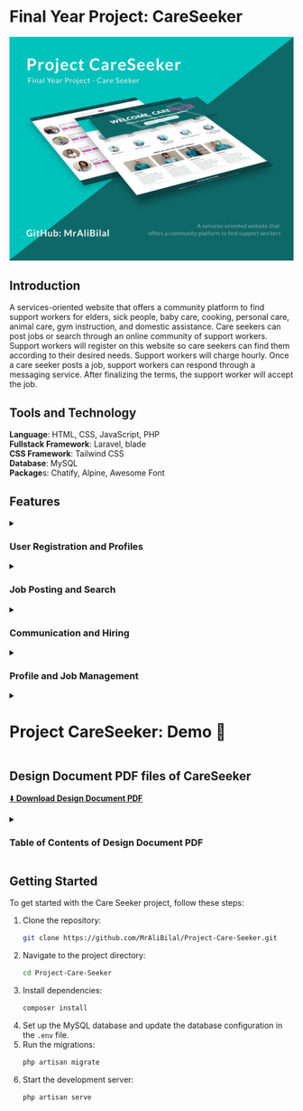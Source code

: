 # Final Year Project: CareSeeker
![Project CareSeeker: Mockup](https://raw.githubusercontent.com/MrAliBilal/Project-Care-Seeker/main/Project%20Screenshot/Project-CareSeeker-Mockup.png "Project CareSeeker: Mockup")
## Introduction
A services-oriented website that offers a community platform to find support workers for elders, sick people, baby care, cooking, personal care, animal care, gym instruction, and domestic assistance. Care seekers can post jobs or search through an online community of support workers. Support workers will register on this website so care seekers can find them according to their desired needs. Support workers will charge hourly. Once a care seeker posts a job, support workers can respond through a messaging service. After finalizing the terms, the support worker will accept the job.

## Tools and Technology
**Language**: HTML, CSS, JavaScript, PHP<br>
**Fullstack Framework**: Laravel, blade<br>
**CSS Framework**: Tailwind CSS<br>
**Database**: MySQL<br>
**Package**s: Chatify, Alpine, Awesome Font<br>

## Features

<details>
   <summary title=" 📜 𝘾𝙡𝙞𝙘𝙠 𝙩𝙤 𝙚𝙭𝙥𝙖𝙣𝙙 𝙤𝙧 𝙘𝙤𝙡𝙡𝙖𝙥𝙨𝙚 " > <h3> User Registration and Profiles </h3> </summary>

   1. **Support Worker Registration:**
      - Detailed bio data submission
      - Profile picture upload
      - Hourly rate input
      - Experience details
      - Submission of two references

   2. **Care Seeker Registration:**
      - Basic iformation submission
      - Profile management
</details>
<details>
   <summary title=" 📜 𝘾𝙡𝙞𝙘𝙠 𝙩𝙤 𝙚𝙭𝙥𝙖𝙣𝙙 𝙤𝙧 𝙘𝙤𝙡𝙡𝙖𝙥𝙨𝙚 " > <h3> Job Posting and Search </h3> </summary>

   3. **Job Posting by Care Seekers**:
      - Service requirement description
      - Detailed service information
      - Service address
      - Estimated hourly budget
      - Service time

   4. **Job Search for Support Workers**:
      - Search by service category
      - Filter jobs by location, hourly rate, and other criteria
</details>
<details>
   <summary title=" 📜 𝘾𝙡𝙞𝙘𝙠 𝙩𝙤 𝙚𝙭𝙥𝙖𝙣𝙙 𝙤𝙧 𝙘𝙤𝙡𝙡𝙖𝙥𝙨𝙚 " > <h3> Communication and Hiring </h3> </summary>

   5. **Messaging System**:
      - Direct messaging between care seekers and support workers
      - Notification system for new messages and job updates

   6. **Job Application and Acceptance**:
      - Support workers can apply for jobs
      - Care seekers can review applications and finalize terms
      - Job acceptance by support workers
</details>
<details>
   <summary title=" 📜 𝘾𝙡𝙞𝙘𝙠 𝙩𝙤 𝙚𝙭𝙥𝙖𝙣𝙙 𝙤𝙧 𝙘𝙤𝙡𝙡𝙖𝙥𝙨𝙚 " > <h3> Profile and Job Management </h3> </summary>

   7. **Profile Management**:
      - Support workers can update their profiles, including experience, hourly rate, and references
      - Care seekers can update their profiles and manage their posted jobs

   8. **Job Management**:
      - Care seekers can view, edit, or delete their job postings
      - Support workers can view the status of their applications and accepted jobs
</details>

<details>
   <summary > <h1 title=" 📜 𝘾𝙡𝙞𝙘𝙠 𝙩𝙤 𝙚𝙭𝙥𝙖𝙣𝙙 𝙤𝙧 𝙘𝙤𝙡𝙡𝙖𝙥𝙨𝙚 " > Project CareSeeker: Demo 🎥 </h1> </summary>

   ![ Project CareSeeker Demo](https://raw.githubusercontent.com/MrAliBilal/Project-Care-Seeker/main/Project%20Screenshot/CareSeeker%20Demo%20normal%20speed%20compress.gif " Project CareSeeker Demo ")
</details>

## Design Document PDF files of CareSeeker

[ ⬇️ **Download Design Document PDF** ](https://raw.githubusercontent.com/MrAliBilal/Project-Care-Seeker/main/Desgin%20Documents/Final%20Deliverable%20-%20Care%20Seeker/Final%20Year%20Project%20-%20Care%20Seeker%20-.pdf
 " 𝐃𝐨𝐰𝐧𝐥𝐨𝐚𝐝 ⬇️ : CareSeeker Design Document 📄 ")

<details>
<summary > <h3 title=" 📜 𝘾𝙡𝙞𝙘𝙠 𝙩𝙤 𝙚𝙭𝙥𝙖𝙣𝙙 𝙤𝙧 𝙘𝙤𝙡𝙡𝙖𝙥𝙨𝙚 " > Table of Contents of Design Document PDF </h3> </summary>

- Gathering & Analyzing Info
  - Introduction
  - Purpose
  - Project Scope
  - Definitions, Acronyms, and Abbreviations
  - Project Requirements
    - Functional Requirements
    - Non-Functional Requirements
  - Use Cases and Usage Scenarios
    - Use Case Diagrams
    - Usage Scenarios
  - Development Methodology
    - Chosen Methodology
    - Reasons for Chosen Methodology
    - Work Plan (Gantt Chart)
    - Project Schedule (Submission Calendar)
- Designing the Project
  - Introduction
  - Purpose
  - Scope
  - Definitions, Acronyms, and Abbreviations
  - Dynamic Model: Sequence Diagrams
  - Object Model/Logical Model: Class Diagram
  - Database Model (Database Diagram)
  - Graphical User Interfaces
- Development
  - Development Plan (Architecture Diagram)
</details>

## Getting Started

To get started with the Care Seeker project, follow these steps:

1. Clone the repository: 
   ```bash
   git clone https://github.com/MrAliBilal/Project-Care-Seeker.git
   ```
2. Navigate to the project directory:
   ```bash
   cd Project-Care-Seeker
   ```
3. Install dependencies:
   ```bash
   composer install
   ```
4. Set up the MySQL database and update the database configuration in the `.env` file.
5. Run the migrations:
   ```bash
   php artisan migrate
   ```
6. Start the development server:
   ```bash
   php artisan serve
